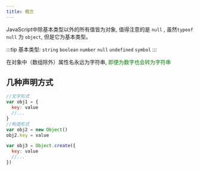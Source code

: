 ```yaml
---
title: 概念
---
```


JavaScript中除基本类型以外的所有值皆为对象, 值得注意的是 <code>null</code> , 虽然<code>typeof null</code> 为 <code>object</code>, 但是它为基本类型。

:::tip
基本类型: <code>string</code> <code>boolean</code> <code>number</code> <code>null</code> <code>undefined</code> <code>symbol</code>
:::

在对象中（数组除外）属性名永远为字符串, <font color='green'>即便为数字也会转为字符串</font>

## 几种声明方式

```javascript
//文字形式
var obj1 = {
  key: value
  //...
} 
//构造形式
var obj2 = new Object() 
obj2.key = value

var obj3 = Object.create({
  key: value
  //...
}) 

```